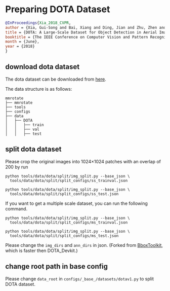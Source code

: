 # Preparing DOTA Dataset

<!-- [DATASET] -->

```bibtex
@InProceedings{Xia_2018_CVPR,
author = {Xia, Gui-Song and Bai, Xiang and Ding, Jian and Zhu, Zhen and Belongie, Serge and Luo, Jiebo and Datcu, Mihai and Pelillo, Marcello and Zhang, Liangpei},
title = {DOTA: A Large-Scale Dataset for Object Detection in Aerial Images},
booktitle = {The IEEE Conference on Computer Vision and Pattern Recognition (CVPR)},
month = {June},
year = {2018}
}
```

## download dota dataset
The dota dataset can be downloaded from [here](https://captain-whu.github.io/DOTA/dataset.html).

The data structure is as follows:
```none
mmrotate
├── mmrotate
├── tools
├── configs
├── data
│   ├── DOTA
│   │   ├── train
│   │   ├── val
│   │   ├── test
```

## split dota dataset

Please crop the original images into 1024×1024 patches with an overlap of 200 by run

```shell
python tools/data/dota/split/img_split.py --base_json \
  tools/data/dota/split/split_configs/ss_trainval.json

python tools/data/dota/split/img_split.py --base_json \
  tools/data/dota/split/split_configs/ss_test.json
```

If you want to get a multiple scale dataset, you can run the following command.
```shell
python tools/data/dota/split/img_split.py --base_json \
  tools/data/dota/split/split_configs/ms_trainval.json

python tools/data/dota/split/img_split.py --base_json \
  tools/data/dota/split/split_configs/ms_test.json
```

Please change the `img_dirs` and `ann_dirs` in json. (Forked from [BboxToolkit](https://github.com/jbwang1997/BboxToolkit), which is faster then DOTA_Devkit.)


## change root path in base config

Please change `data_root` in `configs/_base_/datasets/dotav1.py` to split DOTA dataset.
